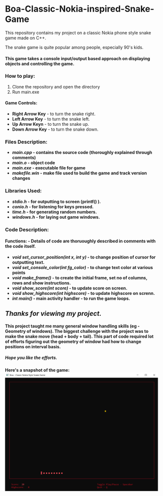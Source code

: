 # Boa-Classic-Nokia-inspired-Snake-Game
This repository contains my project on a classic Nokia phone style snake game made on C++.

The snake game is quite popular among people, especially 90's kids.

#### This game takes a console input/output based approach on displaying objects and controlling the game.
  
### How to play:
1. Clone the repository and open the directory
2. Run main.exe
  
#### Game Controls:
* **Right Arrow Key** - to turn the snake right.
* **Left Arrow Key** - to turn the snake left.
* **Up Arrow Keyn** - to turn the snake up.
* **Down Arrow Key** - to turn the snake down.
<b>

### Files Description:
* *main.cpp* - contains the source code (thoroughly explained through comments)
* *main.o* - object code
* *main.exe* - executable file for game
* *makefile.win* - make file used to build the game and track version changes
<b>

### Libraries Used:
* *stdio.h* - for outputting to screen (printf() ).
* *conio.h* - for listening for keys pressed.
* *time.h* - for generating random numbers.
* *windows.h* - for laying out game windows.
<b>
  
### Code Description:
#### Functions: - Details of code are thoruoughly described in comments with the code itself.
* *void set_cursor_position(int x, int y)* - to change position of cursor for outputting text.
* *void set_console_color(int fg_color)* - to change text color at various points
* *void make_frame()* - to create the initial frame, set no of columns, rows and show instructions.
* *void show_score(int score)* - to update score on screen.
* *void show_highscore(int highscore)* - to update highscore on screnn.
* *int main()* - main activity handler - to run the game loops.
<b>

## *Thanks for viewing my project.*
#### This project taught me many general window handling skills (eg - Geometry of windows). The biggest challenge with the project was to make the snake move (head + body + tail). This part of code required lot of efforts figuring out the geometry of window had how to change positions on interval basis.
##### Hope you like the efforts.

Here's a snapshot of the game:
![alt text](https://github.com/tanmayvijay/Boa-Classic-Nokia-inspired-Snake-Game/blob/master/Boa%20-%20image.png)
